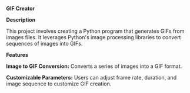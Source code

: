 **GIF Creator**

**Description**

This project involves creating a Python program that generates GIFs from images files. It leverages Python's image processing libraries to convert sequences of images into GIFs.

**Features**

**Image to GIF Conversion:** Converts a series of images into a GIF format.

**Customizable Parameters:** Users can adjust frame rate, duration, and image sequence to customize GIF creation.
